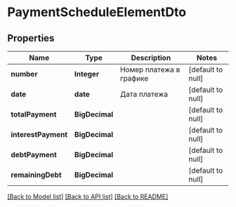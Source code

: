 # PaymentScheduleElementDto
## Properties

| Name | Type | Description | Notes |
|------------ | ------------- | ------------- | -------------|
| **number** | **Integer** | Номер платежа в графике | [default to null] |
| **date** | **date** | Дата платежа | [default to null] |
| **totalPayment** | **BigDecimal** |  | [default to null] |
| **interestPayment** | **BigDecimal** |  | [default to null] |
| **debtPayment** | **BigDecimal** |  | [default to null] |
| **remainingDebt** | **BigDecimal** |  | [default to null] |

[[Back to Model list]](../README.md#documentation-for-models) [[Back to API list]](../README.md#documentation-for-api-endpoints) [[Back to README]](../README.md)

